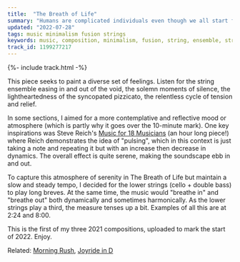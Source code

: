 ```yaml
---
title:  "The Breath of Life"
summary: "Humans are complicated individuals even though we all start from two cells."
updated: "2022-07-28"
tags: music minimalism fusion strings
keywords: music, composition, minimalism, fusion, string, ensemble, string ensemble, emotional, peaceful, serene
track_id: 1199277217
---
```


{%- include track.html -%}

This piece seeks to paint a diverse set of feelings. Listen for the string ensemble easing in and out of the void, the solemn moments of silence, the lightheartedness of the syncopated pizzicato, the relentless cycle of tension and relief.

In some sections, I aimed for a more contemplative and reflective mood or atmosphere (which is partly why it goes over the 10-minute mark). One key inspirations was Steve Reich's [Music for 18 Musicians](https://en.wikipedia.org/wiki/Music_for_18_Musicians) (an hour long piece!) where Reich demonstrates the idea of "pulsing", which in this context is just taking a note and repeating it but with an increase then decrease in dynamics. The overall effect is quite serene, making the soundscape ebb in and out.

To capture this atmosphere of serenity in The Breath of Life but maintain a slow and steady tempo, I decided for the lower strings (cello + double bass) to play long breves. At the same time, the music would "breathe in" and "breathe out" both dynamically and sometimes harmonically. As the lower strings play a third, the measure tenses up a bit. Examples of all this are at 2:24 and 8:00.

This is the first of my three 2021 compositions, uploaded to mark the start of 2022. Enjoy.

Related: [Morning Rush](/posts/morning-rush/), [Joyride in D](/posts/joyride-in-d/)
